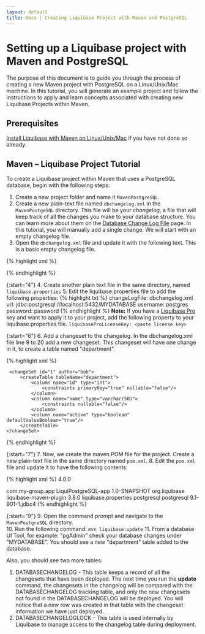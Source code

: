 ```yaml
---
layout: default
title: Docs | Creating Liquibase Project with Maven and PostgreSQL 
---
```


# Setting up a Liquibase project with Maven and PostgreSQL

The purpose of this document is to guide you through the process of creating a new Maven project with 
PostgreSQL on a Linux/Unix/Mac machine. In this tutorial, you will generate an example project and follow 
the instructions to apply and learn concepts associated with creating new Liquibase Projects within Maven.

## Prerequisites
[Install Liquibase with Maven on Linux/Unix/Mac](installation-linux-unix-mac-with-maven.html) if you have not done so already.

## Maven – Liquibase Project Tutorial
To create a Liquibase project within Maven that uses a PostgreSQL database, begin with the following steps:
1. Create a new project folder and name it `MavenPostgreSQL`. 
2. Create a new plain-text file named `dbchangelog.xml` in the `MavenPostgeSQL` directory. This file will be your *changelog*, a file that will keep track of
  all the changes you make to your database structure. You can learn more about them on the [Database Change Log File](databasechangelog.html) page. 
  In this tutorial, you will manually add a single change. We will start with an empty changelog file.
3. Open the `dbchangelog.xml` file and update it with the following text. This is a basic empty changelog file. 

 {% highlight xml %}
 <?xml version="1.0" encoding="UTF-8"?>
 <databaseChangeLog xmlns="http://www.liquibase.org/xml/ns/dbchangelog"
                    xmlns:pro="http://www.liquibase.org/xml/ns/pro"
                    xmlns:xsi="http://www.w3.org/2001/XMLSchema-instance"
                    xsi:schemaLocation="http://www.liquibase.org/xml/ns/dbchangelog http://www.liquibase.org/xml/ns/dbchangelog/dbchangelog-3.8.xsd">
 </databaseChangeLog>
 {% endhighlight %}

{:start="4"}
4. Create another plain text file in the same directory, named `liquibase.properties`
5. Edit the liquibase.properties file to add the following properties:
 {% highlight txt %}
 changeLogFile: dbchangelog.xml
 url: jdbc:postgresql://localhost:5432/MYDATABASE
 username: postgres
 password: password
 {% endhighlight %}
 **Note:** If you have a [Liquibase Pro]() key and want to apply it to your project, add the following property to your liquibase.properties file.
 `liquibaseProLicenseKey: <paste license key>`

{:start="6"}
6. Add a changeset to the changelog.
 In the dbchangelog.xml file line 9 to 20 add a new changeset. This changeset will have one change in it, to create a table named "department".

 {% highlight xml %}
 <?xml version="1.0" encoding="UTF-8"?>
 
 <databaseChangeLog xmlns="http://www.liquibase.org/xml/ns/dbchangelog"
                    xmlns:pro="http://www.liquibase.org/xml/ns/pro"
                    xmlns:xsi="http://www.w3.org/2001/XMLSchema-instance"
                    xsi:schemaLocation="http://www.liquibase.org/xml/ns/dbchangelog http://www.liquibase.org/xml/ns/dbchangelog/dbchangelog-3.8.xsd">
 
     <changeSet id="1" author="bob">
         <createTable tableName="department">
             <column name="id" type="int">
                 <constraints primaryKey="true" nullable="false"/>
             </column>
             <column name="name" type="varchar(50)">
                 <constraints nullable="false"/>
             </column>
             <column name="active" type="boolean" defaultValueBoolean="true"/>
         </createTable>
    </changeSet>
 </databaseChangeLog>
 {% endhighlight %}

{:start="7"}
7. Now, we create the maven POM file for the project. Create a new plain-text file in the same directory named `pom.xml`.
8. Edit the `pom.xml` file and update it to have the following contents:

 {% highlight xml %}
 <project xmlns="http://maven.apache.org/POM/4.0.0" xmlns:xsi="http://www.w3.org/2001/XMLSchema-instance"
   xsi:schemaLocation="http://maven.apache.org/POM/4.0.0 http://maven.apache.org/xsd/maven-4.0.0.xsd">
   <modelVersion>4.0.0</modelVersion>
 
   <groupId>com.my-group.app</groupId>
   <artifactId>LiquiPostgreSQL-app</artifactId>
   <version>1.0-SNAPSHOT</version>
   <build>
       <pluginManagement>
           <plugins>
               <plugin>
                   <groupId>org.liquibase</groupId>
                   <artifactId>liquibase-maven-plugin</artifactId>
                   <version>3.8.0</version>
                   <configuration>
                       <propertyFile>liquibase.properties</propertyFile>
                   </configuration>
                   <dependencies>
                     <dependency>
                         <groupId>postgresql</groupId>
                         <artifactId>postgresql</artifactId>
                         <version>9.1-901-1.jdbc4</version>
                     </dependency>
                 </dependencies>
               </plugin>
           </plugins>
       </pluginManagement>
   </build>
 </project>
 {% endhighlight %}

{:start="9"}
9. Open the command prompt and navigate to the `MavenPostgreSQL` directory.  
10. Run the following command: `mvn liquibase:update`
11. From a database UI Tool, for example: "pgAdmin" check your database changes under "MYDATABASE".
 You should see a new "department" table added to the database. 
 
Also, you should see two more tables:

1. DATABASECHANGELOG - This table keeps a record of all the changesets that have been deployed. The next time you run the **update** command, the 
changesets in the changelog will be compared with the DATABASECHANGELOG tracking table, and only the new changesets not 
found in the DATABASECHANGELOG will be deployed.  You will notice that a new row was created in that table with the changeset 
information we have just deployed.
2. DATABASECHANGELOGLOCK - This table is used internally by Liquibase to manage access to the changelog table during deployment.
